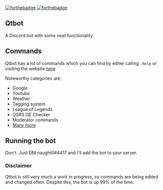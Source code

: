[![forthebadge](http://forthebadge.com/images/badges/made-with-python.svg)](http://forthebadge.com)
[![forthebadge](http://forthebadge.com/images/badges/built-with-love.svg)](http://forthebadge.com)


## Qtbot

A Discord bot with some neat functionality.

## Commands

Qtbot has a lot of commands which you can find by either calling `.help` or visiting the website [here](http://definitelynaught.me) 

Noteworthy categories are: 
- Google
- Youtube
- Weather
- Tagging system
- League of Legends
- OSRS GE Checker
- Moderator commands
- [Many more](http://definitelynaught.me)

## Running the bot

Don't. Just DM naught0#4417 and I'll add the bot to your server.

### Disclaimer

Qtbot is still very much a work in progress, so commands are being added and changed often. Despite this, the bot is up 99% of the time.
